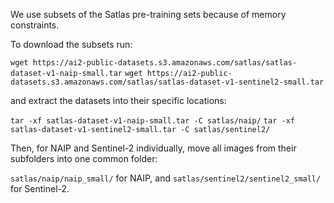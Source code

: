 We use subsets of the Satlas pre-training sets because of memory constraints.

To download the subsets run: 

```wget https://ai2-public-datasets.s3.amazonaws.com/satlas/satlas-dataset-v1-naip-small.tar```
```wget https://ai2-public-datasets.s3.amazonaws.com/satlas/satlas-dataset-v1-sentinel2-small.tar```

and extract the datasets into their specific locations: 

```tar -xf satlas-dataset-v1-naip-small.tar -C satlas/naip/```
```tar -xf satlas-dataset-v1-sentinel2-small.tar -C satlas/sentinel2/```

Then, for NAIP and Sentinel-2 individually, move all images from their subfolders into one common folder:

```satlas/naip/naip_small/``` for NAIP, and
```satlas/sentinel2/sentinel2_small/``` for Sentinel-2.